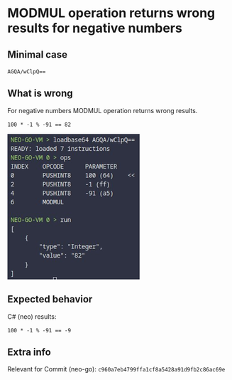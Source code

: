 # MODMUL operation returns wrong results for negative numbers

## Minimal case

```text
AGQA/wClpQ==
```

## What is wrong

For negative numbers MODMUL operation returns wrong results.

```text
100 * -1 % -91 == 82
```

![image](./neo-go-3598.png)

## Expected behavior

C# (neo) results:

```text
100 * -1 % -91 == -9
```

## Extra info

Relevant for Commit (neo-go): `c960a7eb4799ffa1cf8a5428a91d9fb2c86ac69e`
